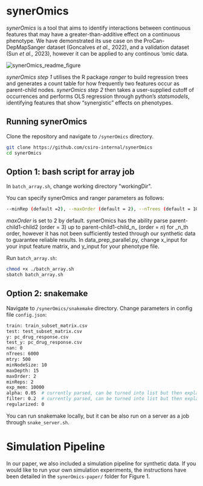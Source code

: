 # **synerOmics**

_synerOmics_ is a tool that aims to identify interactions between continuous features that may have a greater-than-additive effect on a continuous phenotype. We have demonstrated its use case on the ProCan-DepMapSanger dataset (Goncalves _et al.,_ 2022), and a validation dataset (Sun _et al.,_ 2023), however it can be applied to any continous ‘omic data.

![synerOmics_readme_figure](https://github.com/user-attachments/assets/3fbdf255-6bf4-414f-b003-7ce82fe435b3)



_synerOmics step 1_ utilises the R package _ranger_ to build regression trees and generates a count table for how frequently two features occur as parent-child nodes. _synerOmics step 2_ then takes a user-supplied cutoff of occurrences and performs OLS regression through python’s _statsmodels_, identifying features that show “synergistic” effects on phenotypes. 


## Running synerOmics

Clone the repository and navigate to `/synerOmics` directory.

```bash
git clone https://github.com/csiro-internal/synerOmics
cd synerOmics 
```

## Option 1: bash script for array job

In `batch_array.sh`, change working directory "workingDir".

You can specify synerOmics and ranger parameters as follows:

```bash
--minRep (default =2), --maxOrder (default = 2), --nTrees (default = 1000), --mtry (default = 100), --maxDepth (default = 0), --minNode (default = 5)
```

_maxOrder_ is set to 2 by default. synerOmics has the ability parse parent-child1-child2 (order = 3) up to parent-child1-child_n_ (order = _n_) for _n_th order, however it has not been sufficiently tested through our synthetic data to guarantee reliable results. In data_prep_parallel.py, change x_input for your input feature matrix, and y_input for your phenotype file.

Run `batch_array.sh`:

```bash
chmod +x ./batch_array.sh
sbatch batch_array.sh
```
## Option 2: snakemake

Navigate to `/synerOmics/snakemake` directory. Change parameters in config file `config.json`:

```bash
train: train_subset_matrix.csv
test: test_subset_matrix.csv
y: pc_drug_response.csv
test_y: pc_drug_response.csv
nan: 0
nTrees: 6000
mtry: 500
minNodeSize: 10
maxDepth: 15
maxOrder: 2
minReps: 2
exp_mem: 10000
alpha: 0.05  # currently parsed, can be turned into list but then explainability.py needs to be updated
filter: 0.2  # currently parsed, can be turned into list but then explainability.py needs to be updated
regularized: 0
```

You can run snakemake locally, but it can be also run on a server as a job through `snake_server.sh`. 

# Simulation Pipeline

In our paper, we also included a simulation pipeline for synthetic data. If you would like to run your own simulation experiments, the instructions have been detailed in the  `synerOmics-paper/` folder for Figure 1.
